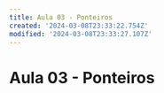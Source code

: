 ```yaml
---
title: Aula 03 - Ponteiros
created: '2024-03-08T23:33:22.754Z'
modified: '2024-03-08T23:33:27.107Z'
---
```


# Aula 03 - Ponteiros
